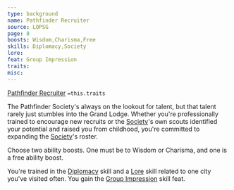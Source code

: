 ```yaml
---
type: background
name: Pathfinder Recruiter 
source: LOPSG
page: 8
boosts: Wisdom,Charisma,Free
skills: Diplomacy,Society
lore: 
feat: Group Impression
traits: 
misc: 
---
```


[Pathfinder Recruiter](###%20Pathfinder%20Recruiter)
`=this.traits`


The Pathfinder Society's always on the lookout for talent, but that talent rarely just stumbles into the Grand Lodge. Whether you're professionally trained to encourage new recruits or the [Society](../../../../../20-Wyrmspire/14-Dragonling-Zettel/Society.md)'s own scouts identified your potential and raised you from childhood, you're committed to expanding the [Society](../../../../../20-Wyrmspire/14-Dragonling-Zettel/Society.md)'s roster.

Choose two ability boosts. One must be to Wisdom or Charisma, and one is a free ability boost.

You're trained in the [Diplomacy](Diplomacy) skill and a [Lore](Lore) skill related to one city you've visited often. You gain the [Group Impression](Group%20Impression) skill feat.

